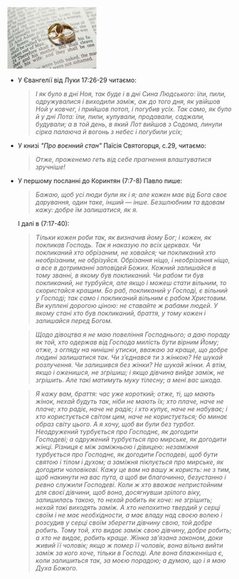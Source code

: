 ![img](../img/christianmarriage-200x138.jpg)

+ У Євангелії від Луки 17:26-29 читаємо:

  > _І як було в дні Ноя, так буде і в дні Сина Людського: їли, пили,
     одружувалися і виходили заміж, аж до того дня, як увійшов Ной у ковчег,
	 і прийшов потоп, і погубив усіх. Так само, як було й у дні Лота: їли,
	 пили, купували, продавали, саджали, будували; а в той день, в який Лот
	 вийшов з Содома, линули сірка палаюча й вогонь з небес і погубили усіх;_

+ У книзі _"Про воєнний стан"_ Паїсія Святогорця, с.29, читаємо:

  > _Отже, проженемо геть від себе прагнення влаштуватися зручніше!_

+ У першому посланні до Коринтян (7:7-8) Павло пише:

  > _Бажаю, щоб усi люди були як i я; але кожен має вiд Бога своє дарування,
     один таке, iнший — iнше. Безшлюбним та вдовам кажу: добре їм залишатися,
	 як я._

  І далі в (7:17-40):

  > _Тiльки кожен роби так, як визначив йому Бог; i кожен, як покликав Господь.
     Так я наказую по всiх церквах. Чи покликаний хто обрiзаним, не ховайся;
	 чи покликаний хто необрiзаним, не обрiзуйся. Обрiзання нiщо, i необрiзання
	 нiщо, а все в дотриманнi заповiдей Божих. Кожний залишайся в тому званнi,
	 в якому був покликаний. Чи рабом ти був покликаний, не турбуйся, але якщо
	 i можеш стати вiльним, то скористайся кращим. Бо раб, покликаний у
	 Господi, є вiльний у Господi; так само i покликаний вiльним є рабом
	 Христовим. Ви купленi дорогою цiною: не ставайте ж рабами людей. У якому
	 станi хто був покликаний, браття, у тому кожен i залишайся перед Богом._
	 
  > _Щодо дiвоцтва я не маю повелiння Господнього; а даю пораду як той, хто
	 одержав вiд Господа милiсть бути вiрним Йому; отже, з огляду на нинішні
	 утиски‚ вважаю за краще, що добре людинi залишатися так. Чи з’єднався ти
	 з жiнкою? Hе шукай розлучення. Чи залишився без жiнки? Hе шукай жiнки.
	 А втiм, якщо i оженишся, не згрiшиш; i якщо дiвчина вийде замiж, не
	 згрiшить. Але такi матимуть муку тілесну; а менi вас шкода._
	 
  > _Я кажу вам, браття: час уже короткий; отже, тi, що мають жiнок, нехай
	 будуть так, нiби не мають їх; хто плаче, наче не плаче; хто радiє, наче
	 не радiє; i хто купує, наче не набуває; i хто користується свiтом цим,
	 наче не користується; бо минає образ свiту цього. А я хочу, щоб ви були
	 без турбот. Hеодружений турбується про Господнє, як догодити Господевi;
	 а одружений турбується про мирське, як догодити жiнцi. Рiзниця є мiж
	 заміжньою i дiвицею: незаміжня турбується про Господнє, як догодити
	 Господевi, щоб бути святою i тiлом i духом; а замiжня пiклується про
	 мирське, як догодити чоловiковi. Кажу це вам на вашу ж користь: не з тим,
	 щоб накинути на вас пута, а щоб ви благочинно‚ безустанно і ревно служили
	 Господевi. Коли ж хто вважає непристойним для своєї дiвчини, щоб вона,
	 досягнувши зрiлого вiку, залишилась такою, то нехай робить як хоче: не
	 згрiшить; нехай такi виходять замiж. А хто непохитно твердий у серцi
	 своїм i не має необхідности, а має владу над своєю волею i розсудив у
	 серцi своїм зберегти дiвчину свою, той добре робить. Тому той, хто видає
	 замiж свою дiвчину, добре робить; а хто не видає, робить краще. Жiнка
	 зв’язана законом, доки живий її чоловiк; якщо ж помер її чоловiк, вона
	 вiльна вийти замiж за кого хоче, тiльки в Господi. Але вона блаженнiша є,
	 коли залишиться так, за моєю порадою; а думаю, що i я маю Духа Божого._
